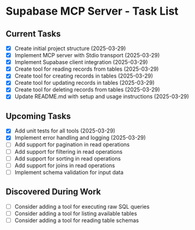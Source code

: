 # Supabase MCP Server - Task List

## Current Tasks

- [x] Create initial project structure (2025-03-29)
- [x] Implement MCP server with Stdio transport (2025-03-29)
- [x] Implement Supabase client integration (2025-03-29)
- [x] Create tool for reading records from tables (2025-03-29)
- [x] Create tool for creating records in tables (2025-03-29)
- [x] Create tool for updating records in tables (2025-03-29)
- [x] Create tool for deleting records from tables (2025-03-29)
- [X] Update README.md with setup and usage instructions (2025-03-29)

## Upcoming Tasks

- [X] Add unit tests for all tools (2025-03-29)
- [X] Implement error handling and logging (2025-03-29)
- [ ] Add support for pagination in read operations
- [ ] Add support for filtering in read operations
- [ ] Add support for sorting in read operations
- [ ] Add support for joins in read operations
- [ ] Implement schema validation for input data

## Discovered During Work

- [ ] Consider adding a tool for executing raw SQL queries
- [ ] Consider adding a tool for listing available tables
- [ ] Consider adding a tool for reading table schemas
